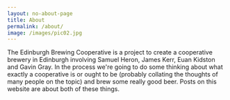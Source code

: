 ```yaml
---
layout: no-about-page
title: About
permalink: /about/
image: /images/pic02.jpg
---
```


The Edinburgh Brewing Cooperative is a project to create a cooperative
brewery in Edinburgh involving Samuel Heron, James Kerr, Euan Kidston and
Gavin Gray.  In the process we're going to do some thinking about what
exactly a cooperative is or ought to be (probably collating the thoughts of
many people on the topic) and brew some really good beer. Posts on this
website are about both of these things.

